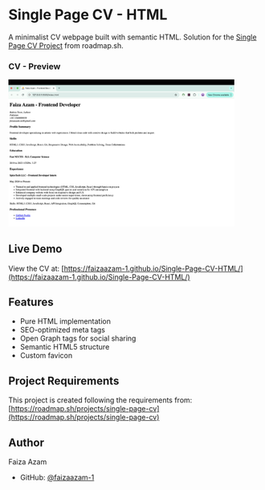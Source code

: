 # Single Page CV - HTML

A minimalist CV webpage built with semantic HTML. Solution for the [Single Page CV Project](https://roadmap.sh/projects/single-page-cv) from roadmap.sh.

### CV - Preview
<img src="screenshot/cv-preview.png" alt="CV Project Preview" width="450px">

## Live Demo

View the CV at: [https://faizaazam-1.github.io/Single-Page-CV-HTML/](https://faizaazam-1.github.io/Single-Page-CV-HTML/)

## Features

- Pure HTML implementation
- SEO-optimized meta tags
- Open Graph tags for social sharing
- Semantic HTML5 structure
- Custom favicon

## Project Requirements

This project is created following the requirements from:
[https://roadmap.sh/projects/single-page-cv](https://roadmap.sh/projects/single-page-cv)

## Author

Faiza Azam
- GitHub: [@faizaazam-1](https://github.com/faizaazam-1)
